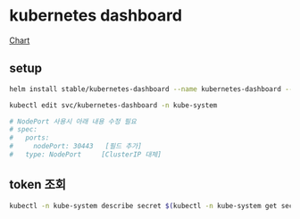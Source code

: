 # kubernetes dashboard

[Chart](https://github.com/helm/charts/tree/master/stable/kubernetes-dashboard)

## setup

```sh
helm install stable/kubernetes-dashboard --name kubernetes-dashboard --namespace kube-system -f values.yaml

kubectl edit svc/kubernetes-dashboard -n kube-system

# NodePort 사용시 아래 내용 수정 필요
# spec:
#   ports:
#     nodePort: 30443   [필드 추가]
#   type: NodePort     [ClusterIP 대체]
```

## token 조회

```sh
kubectl -n kube-system describe secret $(kubectl -n kube-system get secret | grep kubernetes-dashboard-admin-token | awk '{print $1}')
```
